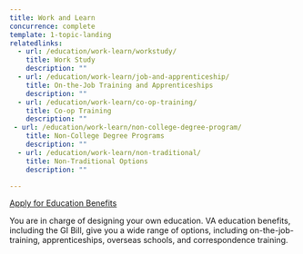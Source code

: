 ```yaml
---
title: Work and Learn
concurrence: complete
template: 1-topic-landing
relatedlinks:
  - url: /education/work-learn/workstudy/
    title: Work Study
    description: ""
  - url: /education/work-learn/job-and-apprenticeship/
    title: On-the-Job Training and Apprenticeships
    description: ""
  - url: /education/work-learn/co-op-training/
    title: Co-op Training
    description: ""
 - url: /education/work-learn/non-college-degree-program/
    title: Non-College Degree Programs
    description: ""
  - url: /education/work-learn/non-traditional/
    title: Non-Traditional Options
    description: ""

---
```


<div class="main" role="main" markdown="0">

<div class="action-bar">
  <div class="row">
    <div class="small-12 columns">
      <a class="usa-button-primary va-button-primary" href="/education/apply-for-education-benefits/">Apply for Education Benefits</a>
    </div>
  </div>
</div>

<div class="section one" markdown="0">
<div class="primary" markdown="0">
<div class="row" markdown="0">
<div class="small-12 columns usa-content" markdown="1">

You are in charge of designing your own education. VA education benefits, including the GI Bill, give you a wide range of options, including on-the-job-training, apprenticeships, overseas schools, and correspondence training.

</div>
</div>
</div>

</div>
